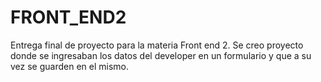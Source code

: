 # FRONT_END2
Entrega final de proyecto para la materia Front end 2.
Se creo proyecto donde se ingresaban los datos del developer en un formulario y que a su vez se guarden en el mismo.

